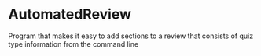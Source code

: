 AutomatedReview
===============

Program that makes it easy to add sections to a review that consists of quiz type information
from the command line

